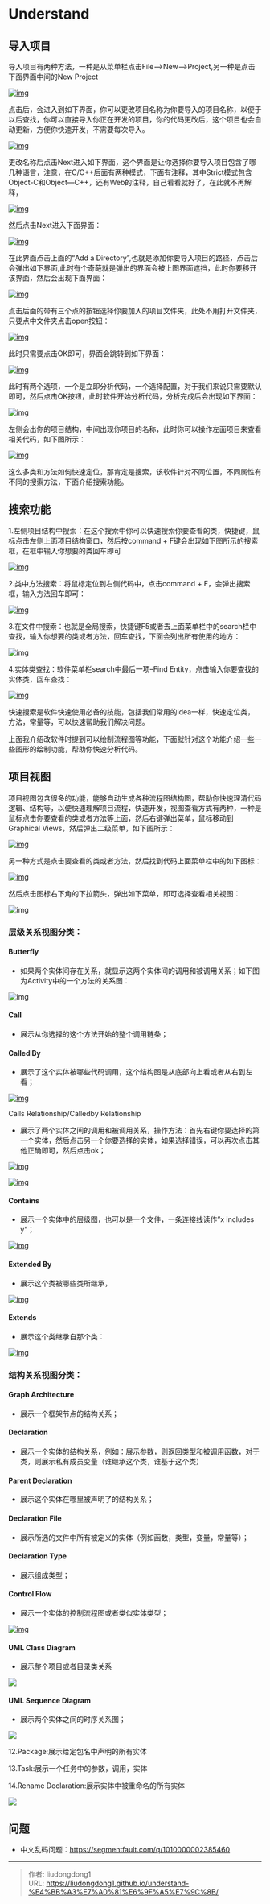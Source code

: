 # Understand


## 导入项目

导入项目有两种方法，一种是从菜单栏点击File–>New–>Project,另一种是点击下面界面中间的New Project

[![img](https://lddpicture.oss-cn-beijing.aliyuncs.com/picture/1acce5830802178d2cff701e25dd4895.png)](http://www.codemx.cn/images/understand/understand1/under01.png)

点击后，会进入到如下界面，你可以更改项目名称为你要导入的项目名称，以便于以后查找，你可以直接导入你正在开发的项目，你的代码更改后，这个项目也会自动更新，方便你快速开发，不需要每次导入。

[![img](https://lddpicture.oss-cn-beijing.aliyuncs.com/picture/433ef1749e5b30824e37dca6c566b932.png)](http://www.codemx.cn/images/understand/understand1/under02.png)

更改名称后点击Next进入如下界面，这个界面是让你选择你要导入项目包含了哪几种语言，注意，在C/C++后面有两种模式，下面有注释，其中Strict模式包含Object-C和Object—C++，还有Web的注释，自己看看就好了，在此就不再解释，

[![img](https://lddpicture.oss-cn-beijing.aliyuncs.com/picture/953bba343317ddc54b288af60a873dd2.png)](http://www.codemx.cn/images/understand/understand1/under03.png)

然后点击Next进入下面界面：

[![img](https://lddpicture.oss-cn-beijing.aliyuncs.com/picture/273ecb42a1c8f218744086571b36e1d5.png)](http://www.codemx.cn/images/understand/understand1/under04.png)

在此界面点击上面的“Add a Directory”,也就是添加你要导入项目的路径，点击后会弹出如下界面,此时有个奇葩就是弹出的界面会被上图界面遮挡，此时你要移开该界面，然后会出现下面界面：

[![img](https://lddpicture.oss-cn-beijing.aliyuncs.com/picture/96885db9a8dfc896615c3403f151ee34.png)](http://www.codemx.cn/images/understand/understand1/under05.png)

点击后面的带有三个点的按钮选择你要加入的项目文件夹，此处不用打开文件夹，只要点中文件夹点击open按钮：

[![img](https://lddpicture.oss-cn-beijing.aliyuncs.com/picture/fd87c3710cbe985a921538f36abed049.png)](http://www.codemx.cn/images/understand/understand1/under06.png)

此时只需要点击OK即可，界面会跳转到如下界面：

[![img](https://lddpicture.oss-cn-beijing.aliyuncs.com/picture/3ec97f93738a08b2d4e030b537b7ac86.png)](http://www.codemx.cn/images/understand/understand1/under07.png)

此时有两个选项，一个是立即分析代码，一个选择配置，对于我们来说只需要默认即可，然后点击OK按钮，此时软件开始分析代码，分析完成后会出现如下界面：

[![img](https://lddpicture.oss-cn-beijing.aliyuncs.com/picture/466b3d679c26ed04ea2a11209f53fb00.png)](http://www.codemx.cn/images/understand/understand1/under08.png)

左侧会出你的项目结构，中间出现你项目的名称，此时你可以操作左面项目来查看相关代码，如下图所示：

[![img](https://lddpicture.oss-cn-beijing.aliyuncs.com/picture/2fcf6727bd6b468530c2209fb6d10292.png)](http://www.codemx.cn/images/understand/understand1/under09.png)

这么多类和方法如何快速定位，那肯定是搜索，该软件针对不同位置，不同属性有不同的搜索方法，下面介绍搜索功能。

## 搜索功能

1.左侧项目结构中搜索：在这个搜索中你可以快速搜索你要查看的类，快捷键，鼠标点击左侧上面项目结构窗口，然后按command + F键会出现如下图所示的搜索框，在框中输入你想要的类回车即可

[![img](https://lddpicture.oss-cn-beijing.aliyuncs.com/picture/331930e557a6f66ca12185dd71b9ebb3.png)](http://www.codemx.cn/images/understand/understand1/under10.png)

2.类中方法搜索：将鼠标定位到右侧代码中，点击command + F，会弹出搜索框，输入方法回车即可：

[![img](https://lddpicture.oss-cn-beijing.aliyuncs.com/picture/d7c7284bf052d48f00c29fa8585fa88e.png)](http://www.codemx.cn/images/understand/understand1/under11.png)

3.在文件中搜索：也就是全局搜索，快捷键F5或者去上面菜单栏中的search栏中查找，输入你想要的类或者方法，回车查找，下面会列出所有使用的地方：

[![img](https://lddpicture.oss-cn-beijing.aliyuncs.com/picture/fce08caaea82fcbaf9823ad4656b2b8a.png)](http://www.codemx.cn/images/understand/understand1/under12.png)

4.实体类查找：软件菜单栏search中最后一项–Find Entity，点击输入你要查找的实体类，回车查找：

[![img](https://lddpicture.oss-cn-beijing.aliyuncs.com/picture/cb87619d1a29e46f4c1914744302425a.png)](http://www.codemx.cn/images/understand/understand1/under13.png)

快速搜索是软件快速使用必备的技能，包括我们常用的idea一样，快速定位类，方法，常量等，可以快速帮助我们解决问题。

上面我介绍改软件时提到可以绘制流程图等功能，下面就针对这个功能介绍一些一些图形的绘制功能，帮助你快速分析代码。

## 项目视图

项目视图包含很多的功能，能够自动生成各种流程图结构图，帮助你快速理清代码逻辑、结构等，以便快速理解项目流程，快速开发，视图查看方式有两种，一种是鼠标点击你要查看的类或者方法等上面，然后右键弹出菜单，鼠标移动到Graphical Views，然后弹出二级菜单，如下图所示：

[![img](https://lddpicture.oss-cn-beijing.aliyuncs.com/picture/2f5d1daa5cbb35bf66ec45d64930cb7e.png)](http://www.codemx.cn/images/understand/understand1/under14.png)

另一种方式是点击要查看的类或者方法，然后找到代码上面菜单栏中的如下图标：

[![img](https://lddpicture.oss-cn-beijing.aliyuncs.com/picture/627184460e0808989bdf7298c038bb98.png)](http://www.codemx.cn/images/understand/understand1/under15.png)

然后点击图标右下角的下拉箭头，弹出如下菜单，即可选择查看相关视图：

![img](https://lddpicture.oss-cn-beijing.aliyuncs.com/picture/5e431327bfd4aa44e6f8525960a1dea7.png)

### 层级关系视图分类：

#### Butterfly

- 如果两个实体间存在关系，就显示这两个实体间的调用和被调用关系；如下图为Activity中的一个方法的关系图：

![img](https://lddpicture.oss-cn-beijing.aliyuncs.com/picture/b3173a3c00294ef7504f02cc233bdbbe.png)

#### Call

- 展示从你选择的这个方法开始的整个调用链条；

#### Called By

- 展示了这个实体被哪些代码调用，这个结构图是从底部向上看或者从右到左看；

[![img](https://lddpicture.oss-cn-beijing.aliyuncs.com/picture/74e13801e33bfe75caea5d8fe3e6ae5a.png)](http://www.codemx.cn/images/understand/understand1/under19.png)

Calls Relationship/Calledby Relationship

- 展示了两个实体之间的调用和被调用关系，操作方法：首先右键你要选择的第一个实体，然后点击另一个你要选择的实体，如果选择错误，可以再次点击其他正确即可，然后点击ok；

[![img](https://lddpicture.oss-cn-beijing.aliyuncs.com/picture/86583c6619d9a1bf23fb88586cf8c592.png)](http://www.codemx.cn/images/understand/understand1/under20.png)

[![img](https://lddpicture.oss-cn-beijing.aliyuncs.com/picture/1064b7cd0f59435a38012b7090562036.png)](http://www.codemx.cn/images/understand/understand1/under21.png)

#### Contains

- 展示一个实体中的层级图，也可以是一个文件，一条连接线读作”x includes y“；

[![img](https://lddpicture.oss-cn-beijing.aliyuncs.com/picture/1ab6c33ce460682065568654b37e7e23.png)](http://www.codemx.cn/images/understand/understand1/under22.png)

#### Extended By

- 展示这个类被哪些类所继承，

[![img](https://lddpicture.oss-cn-beijing.aliyuncs.com/picture/9fba79e781ec1d4d2abe5dc8cf89e640.png)](http://www.codemx.cn/images/understand/understand1/under23.png)

#### Extends

- 展示这个类继承自那个类：

[![img](https://lddpicture.oss-cn-beijing.aliyuncs.com/picture/0a7385fe4189dbc0f083d8be4cef1395.png)](http://www.codemx.cn/images/understand/understand1/under24.png)

### 结构关系视图分类：

#### Graph Architecture

- 展示一个框架节点的结构关系；

#### Declaration

- 展示一个实体的结构关系，例如：展示参数，则返回类型和被调用函数，对于类，则展示私有成员变量（谁继承这个类，谁基于这个类）

#### Parent Declaration

- 展示这个实体在哪里被声明了的结构关系；

#### Declaration File

- 展示所选的文件中所有被定义的实体（例如函数，类型，变量，常量等）；

#### Declaration Type

- 展示组成类型；

#### Control Flow

- 展示一个实体的控制流程图或者类似实体类型；

[![img](https://lddpicture.oss-cn-beijing.aliyuncs.com/picture/2556442e0fed6a8894cc7bbb90bf67da.png)](http://www.codemx.cn/images/understand/understand1/under25.png)

#### UML Class Diagram

- 展示整个项目或者目录类关系

![](https://lddpicture.oss-cn-beijing.aliyuncs.com/picture/image-20221130200659278.png)

#### UML Sequence Diagram

- 展示两个实体之间的时序关系图；

![](https://lddpicture.oss-cn-beijing.aliyuncs.com/picture/image-20221130201335287.png)

12.Package:展示给定包名中声明的所有实体

13.Task:展示一个任务中的参数，调用，实体

14.Rename Declaration:展示实体中被重命名的所有实体

![](https://lddpicture.oss-cn-beijing.aliyuncs.com/picture/watermark,type_ZHJvaWRzYW5zZmFsbGJhY2s,shadow_50,text_Q1NETiBAQWxwaGFBQkNE,size_17,color_FFFFFF,t_70,g_se,x_16.png)



## 问题

- 中文乱码问题：https://segmentfault.com/q/1010000002385460

---

> 作者: liudongdong1  
> URL: https://liudongdong1.github.io/understand-%E4%BB%A3%E7%A0%81%E6%9F%A5%E7%9C%8B/  

